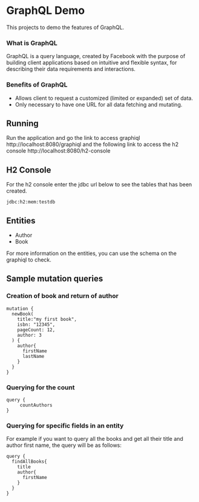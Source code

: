 # GraphQL Demo
This projects to demo the features of GraphQL.

### What is GraphQL
GraphQL is a query language, created by Facebook with the purpose of building client applications based on intuitive and flexible syntax, for describing their data requirements and interactions.

### Benefits of GraphQL
- Allows client to request a customized (limited or expanded) set of data.
- Only necessary to have one URL for all data fetching and mutating.


## Running
Run the application and go the link to access graphiql
http://localhost:8080/graphiql
and the following link to access the h2 console
http://localhost:8080/h2-console

## H2 Console
For the h2 console
enter the jdbc url below to see the tables that has been created.
```
jdbc:h2:mem:testdb
```

## Entities
- Author
- Book

For more information on the entities, you can use the schema on the graphiql to check.

## Sample mutation queries

### Creation of book and return of author
```
mutation {
  newBook(
    title:"my first book",
  	isbn: "12345",
    pageCount: 12,
    author: 3
  ) {
    author{
      firstName
      lastName
    }
  }
}
```

### Querying for the count
```
query {
     countAuthors
}
```

### Querying for specific fields in an entity
For example if you want to query all the books and get all their title and author first name,
the query will be as follows:
```
query {
  findAllBooks{
    title
    author{
      firstName
    }
  }
}

```
